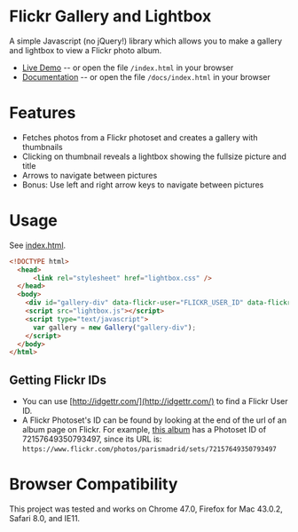 # Flickr Gallery and Lightbox

A simple Javascript (no jQuery!) library which allows you to make a gallery and lightbox to view a Flickr photo album.

* [Live Demo](http://flickr-lightbox.surge.sh) -- or open the file `/index.html` in your browser
* [Documentation](https://fiery-heat-4300.firebaseapp.com/docs/) -- or open the file `/docs/index.html` in your browser

# Features
* Fetches photos from a Flickr photoset and creates a gallery with thumbnails
* Clicking on thumbnail reveals a lightbox showing the fullsize picture and title
* Arrows to navigate between pictures
* Bonus: Use left and right arrow keys to navigate between pictures

# Usage
See [index.html](https://github.com/shivamthapar/flickr-lightbox/blob/master/index.html).
```html
<!DOCTYPE html>
  <head>
      <link rel="stylesheet" href="lightbox.css" />
  </head>
  <body>
    <div id="gallery-div" data-flickr-user="FLICKR_USER_ID" data-flickr-photoset="FLICKR_PHOTOSET_ID"></div>
    <script src="lightbox.js"></script>
    <script type="text/javascript">
      var gallery = new Gallery("gallery-div");
    </script>
  </body>
</html>
```

## Getting Flickr IDs
* You can use [http://idgettr.com/](http://idgettr.com/) to find a Flickr User ID.
* A Flickr Photoset's ID can be found by looking at the end of the url of an album page on Flickr. For example, [this album](https://www.flickr.com/photos/parismadrid/sets/72157649350793497) has a Photoset ID of 72157649350793497, since its URL is:
`https://www.flickr.com/photos/parismadrid/sets/72157649350793497`

# Browser Compatibility
This project was tested and works on Chrome 47.0, Firefox for Mac 43.0.2, Safari 8.0, and IE11.
